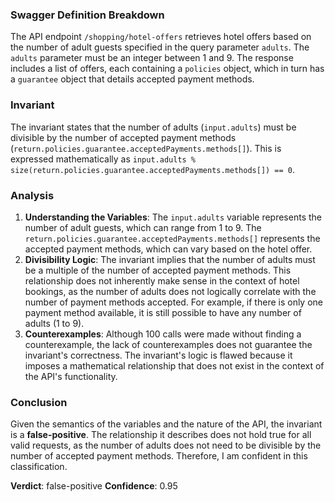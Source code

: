 ### Swagger Definition Breakdown
The API endpoint `/shopping/hotel-offers` retrieves hotel offers based on the number of adult guests specified in the query parameter `adults`. The `adults` parameter must be an integer between 1 and 9. The response includes a list of offers, each containing a `policies` object, which in turn has a `guarantee` object that details accepted payment methods.

### Invariant
The invariant states that the number of adults (`input.adults`) must be divisible by the number of accepted payment methods (`return.policies.guarantee.acceptedPayments.methods[]`). This is expressed mathematically as `input.adults % size(return.policies.guarantee.acceptedPayments.methods[]) == 0`.

### Analysis
1. **Understanding the Variables**: The `input.adults` variable represents the number of adult guests, which can range from 1 to 9. The `return.policies.guarantee.acceptedPayments.methods[]` represents the accepted payment methods, which can vary based on the hotel offer.
2. **Divisibility Logic**: The invariant implies that the number of adults must be a multiple of the number of accepted payment methods. This relationship does not inherently make sense in the context of hotel bookings, as the number of adults does not logically correlate with the number of payment methods accepted. For example, if there is only one payment method available, it is still possible to have any number of adults (1 to 9).
3. **Counterexamples**: Although 100 calls were made without finding a counterexample, the lack of counterexamples does not guarantee the invariant's correctness. The invariant's logic is flawed because it imposes a mathematical relationship that does not exist in the context of the API's functionality.

### Conclusion
Given the semantics of the variables and the nature of the API, the invariant is a **false-positive**. The relationship it describes does not hold true for all valid requests, as the number of adults does not need to be divisible by the number of accepted payment methods. Therefore, I am confident in this classification.

**Verdict**: false-positive
**Confidence**: 0.95
